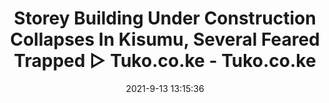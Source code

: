 ---
"title": "Storey Building Under Construction Collapses In Kisumu, Several Feared Trapped ▷ Tuko.co.ke - Tuko.co.ke"
"date": "2021-9-13 13:15:36"
"feed_name": "GOOGLENEWSCONSTRUCTION"
"feed_website": "https://news.google.com/search?q=construction%2Bincident&hl=en-US&gl=US&ceid=US:en"
"feed_rss": "https://news.google.com/rss/search?q=construction%2Bincident&hl=en-US&gl=US&ceid=US:en"
"link": "https://www.tuko.co.ke/425944-storey-building-under-construction-collapses-in-kisumu-several-feared-trapped.html"
"file": "_posts/2021-1-1-5bd3b3d8ee425170a79b397337af313e201f126e.md"
"accident": "1"
"drilling": "0"
"dead": ""
"injured": ""
---